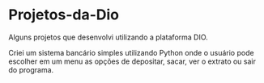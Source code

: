 # Projetos-da-Dio
 Alguns projetos que desenvolvi utilizando a plataforma DIO.

Criei um sistema bancário simples utilizando Python onde o usuário pode escolher em um menu as opções de depositar, sacar, ver o extrato ou sair do programa.
